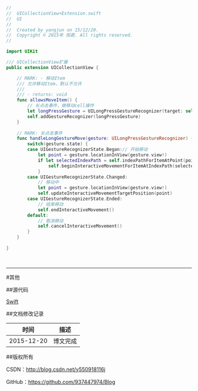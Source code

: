 ```swift
//
//  UICollectionView+Extension.swift
//  UI
//
//  Created by yangjun on 15/12/20.
//  Copyright © 2015年 阳君. All rights reserved.
//

import UIKit

/// UICollectionView扩展
public extension UICollectionView {

    // MARK: - 移动Item
    /// 允许移动Item，默认不允许
    ///
    /// - returns: void
    func allowsMoveItem() {
        // 长点击事件，做移动cell操作
        let longPressGesture = UILongPressGestureRecognizer(target: self, action: "handleLongGestureMove:")
        self.addGestureRecognizer(longPressGesture)
    }
    
    // MARK: 长点击事件
    func handleLongGestureMove(gesture: UILongPressGestureRecognizer) {
        switch(gesture.state) {
        case UIGestureRecognizerState.Began:// 开始移动
            let point = gesture.locationInView(gesture.view!)
            if let selectedIndexPath = self.indexPathForItemAtPoint(point) {
                self.beginInteractiveMovementForItemAtIndexPath(selectedIndexPath) // 开始移动
            }
        case UIGestureRecognizerState.Changed:
            // 移动中
            let point = gesture.locationInView(gesture.view!)
            self.updateInteractiveMovementTargetPosition(point)
        case UIGestureRecognizerState.Ended:
            // 结束移动
            self.endInteractiveMovement()
        default:
            // 取消移动
            self.cancelInteractiveMovement()
        }
    }
    
}
```

&#160;

----------

#其他

##源代码

[Swift](https://github.com/937447974/Swift)

##文档修改记录

| 时间 | 描述 |
| ---- | ---- |
| 2015-12-20 | 博文完成 |

##版权所有

CSDN：http://blog.csdn.net/y550918116j

GitHub：https://github.com/937447974/Blog